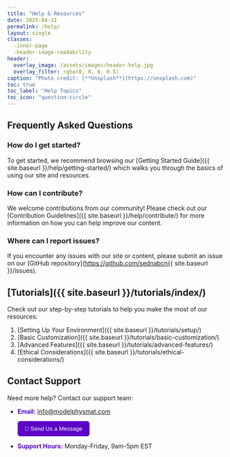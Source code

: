 ```yaml
---
title: "Help & Resources"
date: 2025-04-11
permalink: /help/
layout: single
classes:
  -inner-page
  -header-image-readability
header:
  overlay_image: /assets/images/header-help.jpg
  overlay_filter: rgba(0, 0, 0, 0.5)
caption: "Photo credit: [**Unsplash**](https://unsplash.com)"
toc: true
toc_label: "Help Topics"
toc_icon: "question-circle"
---
```



## Frequently Asked Questions

### How do I get started?

To get started, we recommend browsing our [Getting Started Guide]({{ site.baseurl }}/help/getting-started/) which walks you through the basics of using our site and resources.

### How can I contribute?

We welcome contributions from our community! Please check out our [Contribution Guidelines]({{ site.baseurl }}/help/contribute/) for more information on how you can help improve our content.

### Where can I report issues?

If you encounter any issues with our site or content, please submit an issue on our [GitHub repository](https://github.com/sednabcn{{ site.baseurl }}/issues).

## [Tutorials]({{ site.baseurl }}/tutorials/index/) 
   
Check out our step-by-step tutorials to help you make the most of our resources:

1. [Setting Up Your Environment]({{ site.baseurl }}/tutorials/setup/)
2. [Basic Customization]({{ site.baseurl }}/tutorials/basic-customization/)
3. [Advanced Features]({{ site.baseurl }}/tutorials/advanced-features/)
4. [Ethical Considerations]({{ site.baseurl }}/tutorials/ethical-considerations/)  

## Contact Support

Need more help? Contact our support team:

- <span style="color:#5c00c7;">**Email:**</span> info@modelphysmat.com
  
    <p>
    <button onclick="handleEmailClick()" style="display:inline-block; background:#5c00c7 !important; color:white; padding:10px 16px; text-decoration:none; border:none; border-radius:6px; cursor:pointer;">
    📧 <span style="color:white;">Send Us a Message</span>
    </button>
    </p>
     <!-- Hidden fallback form -->
    <div id="fallbackForm" style="display:none; margin-top: 20px;">
    	 <p><strong>Can't use email?</strong> Use the form below:</p>
	 <!--Insert contact form here -->

	 <form action="https://formspree.io/f/mjkykaqp" method="POST">
  	   <label>Your Name: <input type="text" name="name" required></label><br>
  	   <label>Email: <input type="email" name="_replyto" required></label><br>
  	   <label>Topic: <input type="text" name="topic" required></label><br>
  	   <label>Message:<br><textarea name="message" required></textarea></label><br>
  	   <button type="submit">Send Email</button>
         </form>
    </div>

- <span style="color:#5c00c7;">**Support Hours:**</span> Monday-Friday, 9am-5pm EST

<script src="{{ '/assets/js/email-toggle.js' | relative_url }}"></script>


